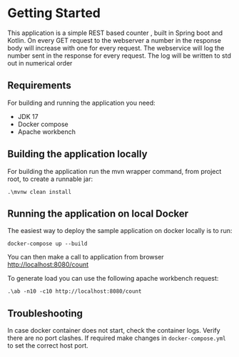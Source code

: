 # Getting Started

This application is a simple REST based counter , built in Spring boot and Kotlin. 
On every GET request to the webserver a number in the response body will increase with one for every request.
The webservice will log the number sent in the response for every request. The log will be written to std
out in numerical order

## Requirements

For building and running the application you need:
- JDK 17
- Docker compose
- Apache workbench

## Building the application locally
For building the application run the mvn wrapper command, from project root, to create a runnable jar:

```shell
.\mvnw clean install
```
## Running the application on local Docker
The easiest way to deploy the sample application on docker locally is to run:

```shell
docker-compose up --build
```

You can then make a call to application from browser [http://localhost:8080/count](http://localhost:8080/count)

To generate load you can use the following apache workbench request:

```shell
.\ab -n10 -c10 http://localhost:8080/count
```

## Troubleshooting
In case docker container does not start, check the container logs. 
Verify there are no port clashes. If required make changes in `docker-compose.yml` to set the correct host port.